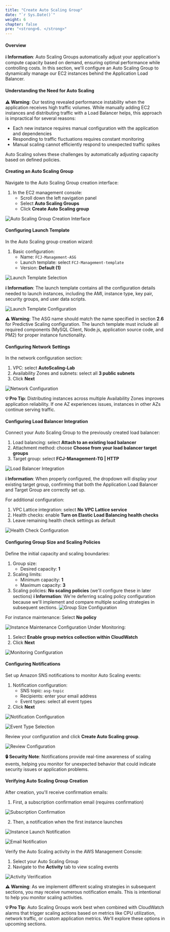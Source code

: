 ```yaml
---
title: "Create Auto Scaling Group"
date: "`r Sys.Date()`"
weight: 6
chapter: false
pre: "<strong>6. </strong>"
---
```


#### Overview

**ℹ️ Information**: Auto Scaling Groups automatically adjust your application's compute capacity based on demand, ensuring optimal performance while controlling costs. In this section, we'll configure an Auto Scaling Group to dynamically manage our EC2 instances behind the Application Load Balancer.

#### Understanding the Need for Auto Scaling

**⚠️ Warning**: Our testing revealed performance instability when the application receives high traffic volumes. While manually adding EC2 instances and distributing traffic with a Load Balancer helps, this approach is impractical for several reasons:

- Each new instance requires manual configuration with the application and dependencies
- Responding to traffic fluctuations requires constant monitoring
- Manual scaling cannot efficiently respond to unexpected traffic spikes

Auto Scaling solves these challenges by automatically adjusting capacity based on defined policies.

#### Creating an Auto Scaling Group

Navigate to the Auto Scaling Group creation interface:

1. In the EC2 management console:
   - Scroll down the left navigation panel
   - Select **Auto Scaling Groups**
   - Click **Create Auto Scaling group**

![Auto Scaling Group Creation Interface](/images/6-create-auto-scaling-group/6.1.png?featherlight=false&width=90pc)

#### Configuring Launch Template

In the Auto Scaling group creation wizard:

1. Basic configuration:
   - Name: `FCJ-Management-ASG`
   - Launch template: select `FCJ-Management-template`
   - Version: **Default (1)**

![Launch Template Selection](/images/6-create-auto-scaling-group/6.2.png?featherlight=false&width=90pc)

**ℹ️ Information**: The launch template contains all the configuration details needed to launch instances, including the AMI, instance type, key pair, security groups, and user data scripts.

![Launch Template Configuration](/images/6-create-auto-scaling-group/6.3.png?featherlight=false&width=90pc)

**⚠️ Warning**: The ASG name should match the name specified in section **2.6** for Predictive Scaling configuration. The launch template must include all required components (MySQL Client, Node.js, application source code, and PM2) for proper instance functionality.

#### Configuring Network Settings

In the network configuration section:

1. VPC: select **AutoScaling-Lab**
2. Availability Zones and subnets: select all **3 public subnets**
3. Click **Next**

![Network Configuration](/images/6-create-auto-scaling-group/6.4.png?featherlight=false&width=90pc)

**💡 Pro Tip**: Distributing instances across multiple Availability Zones improves application reliability. If one AZ experiences issues, instances in other AZs continue serving traffic.

#### Configuring Load Balancer Integration

Connect your Auto Scaling Group to the previously created load balancer:

1. Load balancing: select **Attach to an existing load balancer**
2. Attachment method: choose **Choose from your load balancer target groups**
3. Target group: select **FCJ-Management-TG | HTTP**

![Load Balancer Integration](/images/6-create-auto-scaling-group/6.5.png?featherlight=false&width=90pc)

**ℹ️ Information**: When properly configured, the dropdown will display your existing target group, confirming that both the Application Load Balancer and Target Group are correctly set up.

For additional configuration:

1. VPC Lattice integration: select **No VPC Lattice service**
2. Health checks: enable **Turn on Elastic Load Balancing health checks**
3. Leave remaining health check settings as default

![Health Check Configuration](/images/6-create-auto-scaling-group/6.6.png?featherlight=false&width=90pc)

#### Configuring Group Size and Scaling Policies

Define the initial capacity and scaling boundaries:

1. Group size:
   - Desired capacity: **1**
2. Scaling limits:
   - Minimum capacity: **1**
   - Maximum capacity: **3**
3. Scaling policies: **No scaling policies** (we'll configure these in later sections)
**ℹ️ Information**: We're deferring scaling policy configuration because we'll implement and compare multiple scaling strategies in subsequent sections.
![Group Size Configuration](/images/6-create-auto-scaling-group/6.7.png?featherlight=false&width=90pc)

For instance maintenance: Select **No policy**

![Instance Maintenance Configuration](/images/6-create-auto-scaling-group/6.8.png?featherlight=false&width=90pc)
Under Monitoring:
1. Select **Enable group metrics collection within CloudWatch**
2. Click **Next**

![Monitoring Configuration](/images/6-create-auto-scaling-group/6.9.png?featherlight=false&width=90pc)

#### Configuring Notifications

Set up Amazon SNS notifications to monitor Auto Scaling events:

1. Notification configuration:
   - SNS topic: `asg-topic`
   - Recipients: enter your email address
   - Event types: select all event types
2. Click **Next**

![Notification Configuration](/images/6-create-auto-scaling-group/6.10.png?featherlight=false&width=90pc)

![Event Type Selection](/images/6-create-auto-scaling-group/6.11.png?featherlight=false&width=90pc)

Review your configuration and click **Create Auto Scaling group**.

![Review Configuration](/images/6-create-auto-scaling-group/6.12.png?featherlight=false&width=90pc)

**🔒 Security Note**: Notifications provide real-time awareness of scaling events, helping you monitor for unexpected behavior that could indicate security issues or application problems.

#### Verifying Auto Scaling Group Creation

After creation, you'll receive confirmation emails:

1. First, a subscription confirmation email (requires confirmation)

![Subscription Confirmation](/images/6-create-auto-scaling-group/6.13.png?featherlight=false&width=90pc)

2. Then, a notification when the first instance launches

![Instance Launch Notification](/images/6-create-auto-scaling-group/6.14.png?featherlight=false&width=90pc)

![Email Notification](/images/6-create-auto-scaling-group/6.15.png?featherlight=false&width=90pc)

Verify the Auto Scaling activity in the AWS Management Console:

1. Select your Auto Scaling Group
2. Navigate to the **Activity** tab to view scaling events

![Activity Verification](/images/6-create-auto-scaling-group/6.16.png?featherlight=false&width=90pc)

**⚠️ Warning**: As we implement different scaling strategies in subsequent sections, you may receive numerous notification emails. This is intentional to help you monitor scaling activities.

**💡 Pro Tip**: Auto Scaling Groups work best when combined with CloudWatch alarms that trigger scaling actions based on metrics like CPU utilization, network traffic, or custom application metrics. We'll explore these options in upcoming sections.
